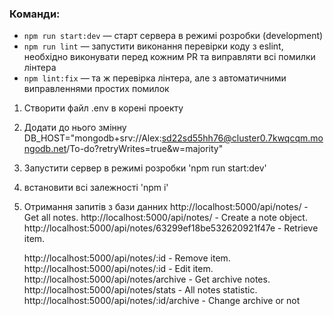### Команди:

- `npm run start:dev` &mdash; старт сервера в режимі розробки (development)
- `npm run lint` &mdash; запустити виконання перевірки коду з eslint, необхідно виконувати перед кожним PR та виправляти всі помилки лінтера
- `npm lint:fix` &mdash; та ж перевірка лінтера, але з автоматичними виправленнями простих помилок

1. Створити файл .env в корені проекту
2. Додати до нього змінну DB_HOST="mongodb+srv://Alex:sd22sd55hh76@cluster0.7kwqcqm.mongodb.net/To-do?retryWrites=true&w=majority"
3. Запустити сервер в режимі розробки 'npm run start:dev'
4. встановити всі залежності 'npm i'
5. Отримання запитів з бази данних
   http://localhost:5000/api/notes/ - Get all notes.
   http://localhost:5000/api/notes/ - Create a note object.
   http://localhost:5000/api/notes/63299ef18be532620921f47e - Retrieve item.
   
   http://localhost:5000/api/notes/:id - Remove item.
   http://localhost:5000/api/notes/:id - Edit item.
   http://localhost:5000/api/notes/archive - Get archive notes.
   http://localhost:5000/api/notes/stats - All notes statistic.
   http://localhost:5000/api/notes/:id/archive - Change archive or not

